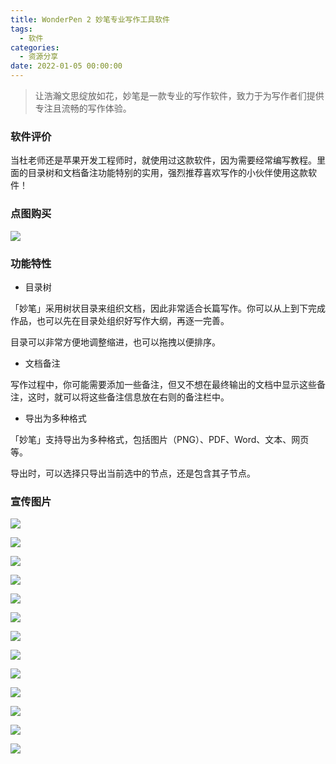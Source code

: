```yaml
---
title: WonderPen 2 妙笔专业写作工具软件
tags:
  - 软件
categories:
  - 资源分享
date: 2022-01-05 00:00:00
---
```


> 让浩瀚文思绽放如花，妙笔是一款专业的写作软件，致力于为写作者们提供专注且流畅的写作体验。

<!-- more -->

### 软件评价

当杜老师还是苹果开发工程师时，就使用过这款软件，因为需要经常编写教程。里面的目录树和文档备注功能特别的实用，强烈推荐喜欢写作的小伙伴使用这款软件！

### 点图购买

[![](https://cdn.dusays.com/2022/01/420-1.png)](https://r-g.io/afGddF)

### 功能特性

* 目录树

「妙笔」采用树状目录来组织文档，因此非常适合长篇写作。你可以从上到下完成作品，也可以先在目录处组织好写作大纲，再逐一完善。

目录可以非常方便地调整缩进，也可以拖拽以便排序。

* 文档备注

写作过程中，你可能需要添加一些备注，但又不想在最终输出的文档中显示这些备注，这时，就可以将这些备注信息放在右则的备注栏中。

* 导出为多种格式

「妙笔」支持导出为多种格式，包括图片（PNG）、PDF、Word、文本、网页等。

导出时，可以选择只导出当前选中的节点，还是包含其子节点。

### 宣传图片

![](https://cdn.dusays.com/2022/01/420-2.png)

![](https://cdn.dusays.com/2022/01/420-3.png)

![](https://cdn.dusays.com/2022/01/420-4.png)

![](https://cdn.dusays.com/2022/01/420-5.png)

![](https://cdn.dusays.com/2022/01/420-6.png)

![](https://cdn.dusays.com/2022/01/420-7.png)

![](https://cdn.dusays.com/2022/01/420-8.png)

![](https://cdn.dusays.com/2022/01/420-9.png)

![](https://cdn.dusays.com/2022/01/420-10.png)

![](https://cdn.dusays.com/2022/01/420-11.png)

![](https://cdn.dusays.com/2022/01/420-12.png)

![](https://cdn.dusays.com/2022/01/420-13.png)

![](https://cdn.dusays.com/2022/01/420-14.png)
